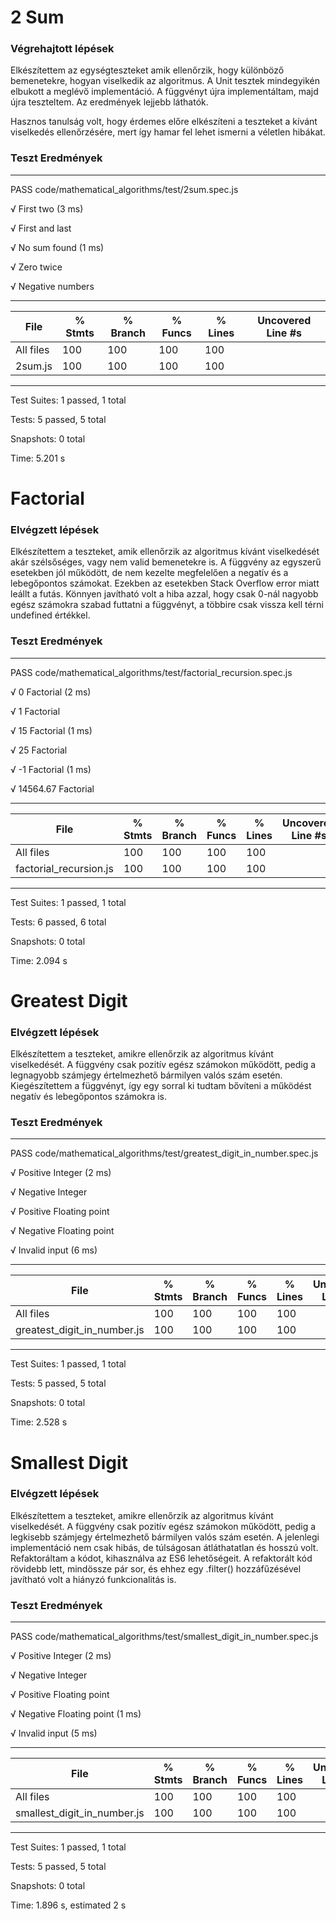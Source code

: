 # 2 Sum

### Végrehajtott lépések

Elkészítettem az egységteszteket amik ellenőrzik, hogy különböző bemenetekre, hogyan viselkedik az algoritmus. A Unit tesztek mindegyikén elbukott a meglévő implementáció. A függvényt újra implementáltam, majd újra teszteltem. Az eredmények lejjebb láthatók.

Hasznos tanulság volt, hogy érdemes előre elkészíteni a teszteket a kívánt viselkedés ellenőrzésére,
mert így hamar fel lehet ismerni a véletlen hibákat.

### Teszt Eredmények

---

PASS code/mathematical_algorithms/test/2sum.spec.js

√ First two (3 ms)

√ First and last

√ No sum found (1 ms)

√ Zero twice

√ Negative numbers

---

| File      | % Stmts | % Branch | % Funcs | % Lines | Uncovered Line #s |
| --------- | ------- | -------- | ------- | ------- | ----------------- |
| All files | 100     | 100      | 100     | 100     |
| 2sum.js   | 100     | 100      | 100     | 100     |

---

Test Suites: 1 passed, 1 total

Tests: 5 passed, 5 total

Snapshots: 0 total

Time: 5.201 s

# Factorial

### Elvégzett lépések

Elkészítettem a teszteket, amik ellenőrzik az algoritmus kívánt viselkedését akár szélsőséges, vagy nem valid bemenetekre is. A függvény az egyszerű esetekben jól működött, de nem kezelte megfelelően a negatív és a lebegőpontos számokat. Ezekben az esetekben Stack Overflow error miatt leállt a futás. Könnyen javítható volt a hiba azzal, hogy csak 0-nál nagyobb egész számokra szabad futtatni a függvényt, a többire csak vissza kell térni undefined értékkel.

### Teszt Eredmények

---

PASS code/mathematical_algorithms/test/factorial_recursion.spec.js

√ 0 Factorial (2 ms)

√ 1 Factorial

√ 15 Factorial (1 ms)

√ 25 Factorial

√ -1 Factorial (1 ms)

√ 14564.67 Factorial

---

| File                   | % Stmts | % Branch | % Funcs | % Lines | Uncovered Line #s |
| ---------------------- | ------- | -------- | ------- | ------- | ----------------- |
| All files              | 100     | 100      | 100     | 100     |
| factorial_recursion.js | 100     | 100      | 100     | 100     |

---

Test Suites: 1 passed, 1 total

Tests: 6 passed, 6 total

Snapshots: 0 total

Time: 2.094 s

# Greatest Digit

### Elvégzett lépések

Elkészítettem a teszteket, amikre ellenőrzik az algoritmus kívánt viselkedését. A függvény csak pozitív egész számokon működött, pedig a legnagyobb számjegy értelmezhető bármilyen valós szám esetén. Kiegészítettem a függvényt, így egy sorral ki tudtam bővíteni a működést negatív és lebegőpontos számokra is.

### Teszt Eredmények

---

PASS code/mathematical_algorithms/test/greatest_digit_in_number.spec.js

√ Positive Integer (2 ms)

√ Negative Integer

√ Positive Floating point

√ Negative Floating point

√ Invalid input (6 ms)

---

| File                        | % Stmts | % Branch | % Funcs | % Lines | Uncovered Line #s |
| --------------------------- | ------- | -------- | ------- | ------- | ----------------- |
| All files                   | 100     | 100      | 100     | 100     |
| greatest_digit_in_number.js | 100     | 100      | 100     | 100     |

---

Test Suites: 1 passed, 1 total

Tests: 5 passed, 5 total

Snapshots: 0 total

Time: 2.528 s

# Smallest Digit

### Elvégzett lépések

Elkészítettem a teszteket, amikre ellenőrzik az algoritmus kívánt viselkedését. A függvény csak pozitív egész számokon működött, pedig a legkisebb számjegy értelmezhető bármilyen valós szám esetén. A jelenlegi implementáció nem csak hibás, de túlságosan átláthatatlan és hosszú volt. Refaktoráltam a kódot, kihasználva az ES6 lehetőségeit. A refaktorált kód rövidebb lett, mindössze pár sor, és ehhez egy .filter() hozzáfűzésével javítható volt a hiányzó funkcionalitás is.

### Teszt Eredmények

---

PASS code/mathematical_algorithms/test/smallest_digit_in_number.spec.js

√ Positive Integer (2 ms)

√ Negative Integer

√ Positive Floating point

√ Negative Floating point (1 ms)

√ Invalid input (5 ms)

---

| File                        | % Stmts | % Branch | % Funcs | % Lines | Uncovered Line #s |
| --------------------------- | ------- | -------- | ------- | ------- | ----------------- |
| All files                   | 100     | 100      | 100     | 100     |
| smallest_digit_in_number.js | 100     | 100      | 100     | 100     |

---

Test Suites: 1 passed, 1 total

Tests: 5 passed, 5 total

Snapshots: 0 total

Time: 1.896 s, estimated 2 s
